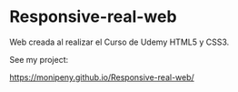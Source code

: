 # Responsive-real-web
Web creada al realizar el Curso de Udemy HTML5 y CSS3.


See my project:

https://monipeny.github.io/Responsive-real-web/
